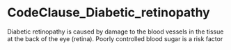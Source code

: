 # CodeClause_Diabetic_retinopathy
Diabetic retinopathy is caused by damage to the blood vessels in the tissue at the back of the eye (retina). Poorly controlled blood sugar is a risk factor
